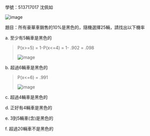 學號：513717017 沈佩如

![image](https://github.com/user-attachments/assets/d8be2356-e3e7-4686-8c8e-cab5ddd522e7)

題目：所有豪華車銷售的10%是黑色的，隨機選擇25輛，請找出以下機率

a. 至少有5輛車是黑色的
>
>P(x>=5) = 1-P(x<=4) = 1- .902 = .098
>
>![image](https://github.com/user-attachments/assets/c1e291c9-f0a0-42ac-a17c-75fbe3a8c598)

b. 超過6輛車是黑色的
>
>P(x<=6) = .991
>
>![image](https://github.com/user-attachments/assets/5d1ce6ba-9b03-4ed0-992a-c37f5b5dfef2)

c. 超過4輛車是黑色的
>
>
d. 正好有4輛車是黑色的
>
>
e. 3到5輛車(含)是黑色的
>
>
f. 超過20輛車不是黑色的
>
>
